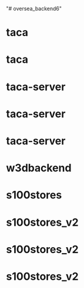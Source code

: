 "# oversea_backend6" 
# taca
# taca
# taca-server
# taca-server
# taca-server
# w3dbackend
# s100stores
# s100stores_v2
# s100stores_v2
# s100stores_v2
